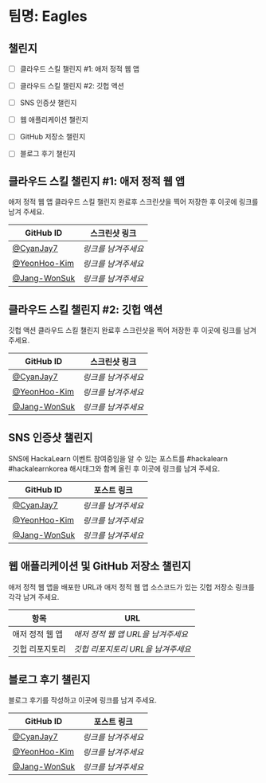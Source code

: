 # 팀명: Eagles #

## 챌린지 ##

* [ ] 클라우드 스킬 챌린지 #1: 애저 정적 웹 앱
* [ ] 클라우드 스킬 챌린지 #2: 깃헙 액션
* [ ] SNS 인증샷 챌린지
* [ ] 웹 애플리케이션 챌린지
* [ ] GitHub 저장소 챌린지
* [ ] 블로그 후기 챌린지


## 클라우드 스킬 챌린지 #1: 애저 정적 웹 앱 ##

애저 정적 웹 앱 클라우드 스킬 챌린지 완료후 스크린샷을 찍어 저장한 후 이곳에 링크를 남겨 주세요.

| GitHub ID | 스크린샷 링크 |
| --------- | ------------- |
| [@CyanJay7](https://github.com/CyanJay7) | *링크를 남겨주세요* |
| [@YeonHoo-Kim](https://github.com/YeonHoo-Kim) | *링크를 남겨주세요* |
| [@Jang-WonSuk](https://github.com/Jang-WonSuk) | *링크를 남겨주세요* |



## 클라우드 스킬 챌린지 #2: 깃헙 액션 ##

깃헙 액션 클라우드 스킬 챌린지 완료후 스크린샷을 찍어 저장한 후 이곳에 링크를 남겨 주세요.

| GitHub ID | 스크린샷 링크 |
| --------- | ------------- |
| [@CyanJay7](https://github.com/CyanJay7) | *링크를 남겨주세요* |
| [@YeonHoo-Kim](https://github.com/YeonHoo-Kim) | *링크를 남겨주세요* |
| [@Jang-WonSuk](https://github.com/Jang-WonSuk) | *링크를 남겨주세요* |



## SNS 인증샷 챌린지 ##

SNS에 HackaLearn 이벤트 참여중임을 알 수 있는 포스트를 #hackalearn #hackalearnkorea 해시태그와 함꼐 올린 후 이곳에 링크를 남겨 주세요.

| GitHub ID | 포스트 링크 |
| --------- | ------------- |
| [@CyanJay7](https://github.com/CyanJay7) | *링크를 남겨주세요* |
| [@YeonHoo-Kim](https://github.com/YeonHoo-Kim) | *링크를 남겨주세요* |
| [@Jang-WonSuk](https://github.com/Jang-WonSuk) | *링크를 남겨주세요* |



## 웹 애플리케이션 및 GitHub 저장소 챌린지 ##

애저 정적 웹 앱을 배포한 URL과 애저 정적 웹 앱 소스코드가 있는 깃헙 저장소 링크를 각각 남겨 주세요.

| 항목            | URL                                |
| --------------- | ---------------------------------- |
| 애저 정적 웹 앱 | *애저 정적 웹 앱 URL을 남겨주세요* |
| 깃헙 리포지토리 | *깃헙 리포지토리 URL을 남겨주세요* |


## 블로그 후기 챌린지 ##

블로그 후기를 작성하고 이곳에 링크를 남겨 주세요.

| GitHub ID | 포스트 링크 |
| --------- | ------------- |
| [@CyanJay7](https://github.com/CyanJay7) | *링크를 남겨주세요* |
| [@YeonHoo-Kim](https://github.com/YeonHoo-Kim) | *링크를 남겨주세요* |
| [@Jang-WonSuk](https://github.com/Jang-WonSuk) | *링크를 남겨주세요* |
